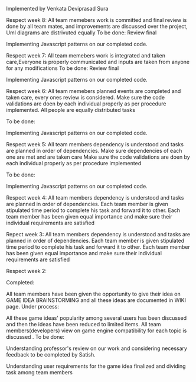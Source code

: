 Implemented by Venkata Deviprasad Sura


Respect week 8: All team memebers work is committed and final review is done by all team mates, and improvements are discussed over the project,
Uml diagrams are distrivuted equally
To be done: Review final

Implementing Javascript patterns on our completed code.

Respect week 7: All team memebers work is integrated and taken care,Everyone is properly communicated and inputs are taken from anyone for any modifications
To be done:
Review final

Implementing Javascript patterns on our completed code.

Respect week  6:
All team memebers planned events are completed and taken care, every ones review is considered.
Make sure the code validations are doen by each individual properly as per procedure implemented.
All people are equally distributed tasks

To be done:

Implementing Javascript patterns on our completed code.

Respect week  5:
All team members dependency is understood and tasks are planned in order of dependencies.
Make sure dependencies of each one are met and are taken care
Make sure the code validations are doen by each individual properly as per procedure implemented

To be done:

Implementing Javascript patterns on our completed code.


Respect week 4:
All team members dependency is understood and tasks are planned in order of dependencies.
Each team member is given stipulated time period to complete his task and forward it to other.
Each team member has been given equal importance and make sure their individual requirements are satisfied

Repect week 3:
All team members dependency is understood and tasks are planned in order of dependencies.
Each team member is given stipulated time period to complete his task and forward it to other.
Each team member has been given equal importance and make sure their individual requirements are satisfied

Respect week 2:

Completed:

All team members have been given the opportunity to give their idea on GAME IDEA BRAINSTORMING and all these ideas are documented in WIKI page.
Under process:

All these game ideas' popularity among several users has been discussed and then the ideas have been reduced to limited items.
All team members(developers) view on game engine compatibility for each topic is discussed .
To be done:

Understanding professor's review on our work and considering necessary feedback to be completed by Satish.

Understanding user requirements for the game idea finalized and dividing task among team members

